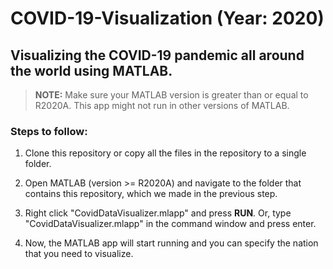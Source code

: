 # COVID-19-Visualization (Year: 2020)
## Visualizing the COVID-19 pandemic all around the world using MATLAB. 

> **NOTE:** Make sure your MATLAB version is greater than or equal to R2020A. This app might not run in other versions of MATLAB.

### Steps to follow:
1. Clone this repository or copy all the files in the repository to a single folder.

2. Open MATLAB (version >= R2020A) and navigate to the folder that contains this repository, which we made in the previous step.
3. Right click "CovidDataVisualizer.mlapp" and press **RUN**. Or, type "CovidDataVisualizer.mlapp" in the command window and press enter.
4. Now, the MATLAB app will start running and you can specify the nation that you need to visualize.

 
